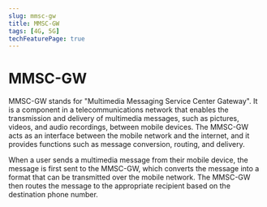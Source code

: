 ```yaml
---
slug: mmsc-gw
title: MMSC-GW
tags: [4G, 5G]
techFeaturePage: true
---
```


# MMSC-GW

MMSC-GW stands for "Multimedia Messaging Service Center Gateway". It is a component in a telecommunications network that enables the transmission and delivery of multimedia messages, such as pictures, videos, and audio recordings, between mobile devices. The MMSC-GW acts as an interface between the mobile network and the internet, and it provides functions such as message conversion, routing, and delivery.

When a user sends a multimedia message from their mobile device, the message is first sent to the MMSC-GW, which converts the message into a format that can be transmitted over the mobile network. The MMSC-GW then routes the message to the appropriate recipient based on the destination phone number.
